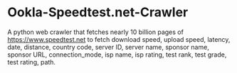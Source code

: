 # Ookla-Speedtest.net-Crawler
A python web crawler that fetches nearly 10 billion pages of https://www.speedtest.net to fetch download speed, upload speed, latency, date, distance, country code, server ID, server name, sponsor name, sponsor URL, connection_mode, isp name, isp rating, test rank, test grade, test rating, path.
